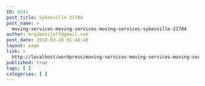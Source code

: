 ```yaml
---
ID: 9241
post_title: Sykesville 21784
post_name: >
  moving-services-moving-services-moving-services-sykesville-21784
author: mrgabonijeff@gmail.com
post_date: 2018-03-28 01:48:48
layout: page
link: >
  http://localhost/wordpress/moving-services-moving-services-moving-services-sykesville-21784/
published: true
tags: [ ]
categories: [ ]
---
```

